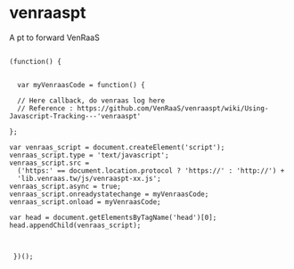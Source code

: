 # venraaspt
A pt to forward VenRaaS
<pre><code>
(function() {
  
  
  var myVenraasCode = function() {

  // Here callback, do venraas log here
  // Reference : https://github.com/VenRaaS/venraaspt/wiki/Using-Javascript-Tracking---'venraaspt'
  
};
  
var venraas_script = document.createElement('script'); 
venraas_script.type = 'text/javascript'; 
venraas_script.src = 
  ('https:' == document.location.protocol ? 'https://' : 'http://') + 
  'lib.venraas.tw/js/venraaspt-xx.js';
venraas_script.async = true;
venraas_script.onreadystatechange = myVenraasCode;
venraas_script.onload = myVenraasCode;

var head = document.getElementsByTagName('head')[0];
head.appendChild(venraas_script);
  

 
 })();
</code></pre>
